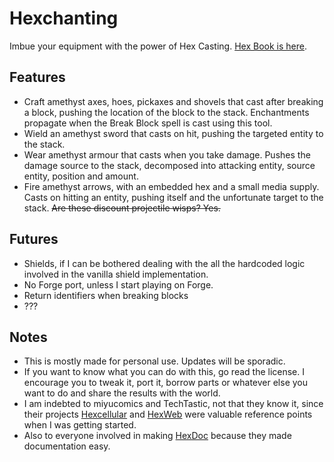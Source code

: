 # Hexchanting

Imbue your equipment with the power of Hex
Casting. [Hex Book is here](https://arconyx.github.io/hexchanting/v/latest/main/en_us/).

## Features

- Craft amethyst axes, hoes, pickaxes and shovels that cast after breaking a block, pushing the location of the block to
  the stack. Enchantments propagate when the Break Block spell is cast using this tool.
- Wield an amethyst sword that casts on hit, pushing the targeted entity to the stack.
- Wear amethyst armour that casts when you take damage. Pushes the damage source to the stack, decomposed into attacking
  entity, source entity, position and amount.
- Fire amethyst arrows, with an embedded hex and a small media supply. Casts on hitting an entity, pushing itself and
  the unfortunate target to the stack. ~~Are these discount projectile wisps? Yes.~~

## Futures

- Shields, if I can be bothered dealing with the all the hardcoded logic involved in the vanilla shield implementation.
- No Forge port, unless I start playing on Forge.
- Return identifiers when breaking blocks
- ???

## Notes

- This is mostly made for personal use. Updates will be sporadic.
- If you want to know what you can do with this, go read the license. I encourage you to tweak it, port it, borrow parts
  or whatever else you want to do and share the results with the world.
- I am indebted to miyucomics and TechTastic, not that they know it, since their
  projects [Hexcellular](https://github.com/miyucomics/hexcellular/) and [HexWeb](https://github.com/TechTastic/HexWeb)
  were valuable reference points when I was getting started.
- Also to everyone involved in making [HexDoc](https://github.com/hexdoc-dev/hexdoc) because they made documentation
  easy.